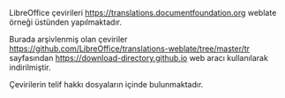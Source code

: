LibreOffice çevirileri https://translations.documentfoundation.org weblate örneği üstünden yapılmaktadır.

Burada arşivlenmiş olan çeviriler https://github.com/LibreOffice/translations-weblate/tree/master/tr sayfasından https://download-directory.github.io web aracı kullanılarak indirilmiştir. 

Çevirilerin telif hakkı dosyaların içinde bulunmaktadır.
